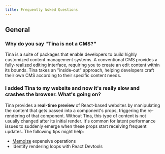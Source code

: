 ```yaml
---
title: Frequently Asked Questions
---
```


## General

### Why do you say "Tina is not a CMS?"

Tina is a suite of packages that enable developers to build highly customized content management systems. A conventional CMS provides a fully-realized editing interface, requiring you to create an edit content within its bounds. Tina takes an "inside-out" approach, helping developers craft their own CMS according to their specific content needs.

### I added Tina to my website and now it's really slow and crashes the browser. What's going on?

Tina provides a **real-time preview** of React-based websites by manipulating the content that gets passed into a component's props, triggering the re-rendering of that component. Without Tina, this type of content is not usually changed after its initial render. It's common for latent performance issues to suddenly emerge when these props start receiving frequent updates. The following tips might help:

- [Memoize](https://reactjs.org/docs/hooks-reference.html#usememo) expensive operations
- Identify rendering loops with React Devtools
